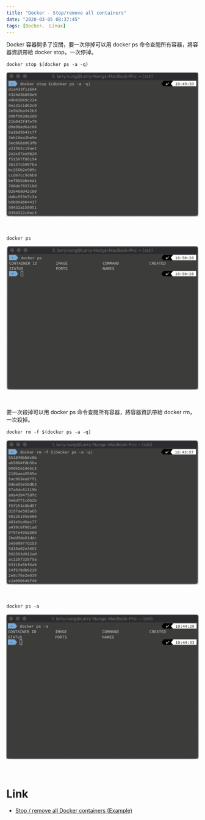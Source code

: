 ```yaml
---
title: "Docker - Stop/remove all containers"
date: "2020-03-05 08:37:45"
tags: [Docker， Linux]
---
```



Docker 容器開多了沒關，要一次停掉可以用 docker ps 命令查閱所有容器，將容器資訊帶給 docker stop，一次停掉。  

<!-- More -->

    docker stop $(docker ps -a -q)

![1.png](1.png)

<br>


    docker ps

![2.png](2.png)

<br>


要一次殺掉可以用 docker ps 命令查閱所有容器，將容器資訊帶給 docker rm，一次殺掉。

    docker rm -f $(docker ps -a -q)

![3.png](3.png)

<br>


    docker ps -a

![4.png](4.png)

<br>


Link
=====
* [Stop / remove all Docker containers (Example)](https://coderwall.com/p/ewk0mq/stop-remove-all-docker-containers)
